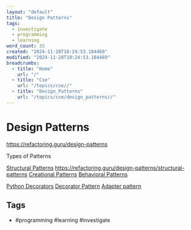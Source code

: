 ```yaml
---
layout: "default"
title: "Design Patterns"
tags:
  - investigate
  - programming
  - learning
word_count: 33
created: "2024-11-28T18:24:53.184469"
modified: "2024-11-28T18:24:53.184469"
breadcrumbs:
  - title: "Home"
    url: "/"
  - title: "Cse"
    url: "/topics/cse//"
  - title: "Design_Patterns"
    url: "/topics/cse/design_patterns//"
---
```

# Design Patterns


https://refactoring.guru/design-patterns

Types of Patterns

[Structural Patterns](docs/structural-patterns/index/) https://refactoring.guru/design-patterns/structural-patterns
[Creational Patterns](docs/creational-patterns/index/)
[Behavioral Patterns](docs/behavioral-patterns/index/)




[Python Decorators](docs/python-decorators/index/)
[Decorator Pattern](docs/cse/design_patterns/decorator-pattern/index/)
[Adapter pattern](docs/adapter-pattern/index/)

## Tags

- #programming #learning #investigate